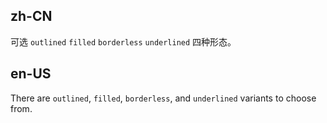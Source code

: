 ## zh-CN

可选 `outlined` `filled` `borderless` `underlined` 四种形态。

## en-US

There are `outlined`, `filled`, `borderless`, and `underlined` variants to choose from.
